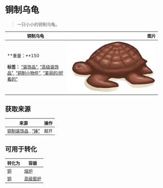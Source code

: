 # 铜制乌龟  
> 一只小小的铜制乌龟。  
  
  铜制乌龟  |   图片   
 ----  |  ----:   
 **重量：**150<br><br>**标签：**	[“装饰品”](tag_Decoration.md), [“高级装饰品”](tag_DecorationAdv.md), [“铜制小物件”](tag_CopperSmall.md), [“美丽的/好看的”](tag_Pretty.md)  |  <img decoding="async" src="Sprite/CopperDecoration_Turtle.png" href="a.md" style="max-width:300px;max-height:300px;">   
  
## 获取来源  
来源  |  操作  
----  |  ----  
[铜制装饰品](CopperDecoration_Mold.md) , [“锤”](tag_Hammer.md)  |  敲开  
## 可用于转化  
转化为  |  容器  
----  |  ----  
[铜](Copper.md)  |  [熔炉](Forge.md)  
[铜](Copper.md)  |  [高级窑炉](KilnAdvanced.md)  


<script>document.title="铜制乌龟 - 卡牌生存百科 Card Survival Wiki";</script>